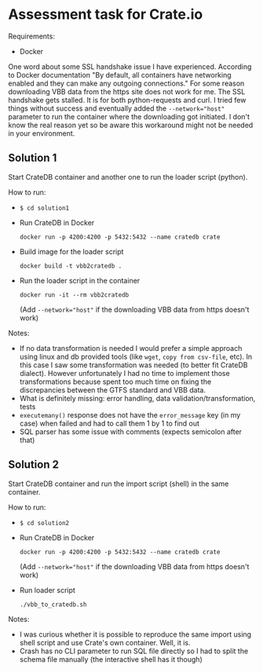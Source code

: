 # Assessment task for Crate.io

Requirements:
 * Docker

One word about some SSL handshake issue I have experienced. According to Docker documentation "By default, all containers have networking enabled and they can make any outgoing connections."
For some reason downloading VBB data from the https site does not work for me. The SSL handshake gets stalled. It is for both python-requests and curl. I tried few things without success and eventually added the `--network="host"` parameter to run the container where the downloading got initiated.
I don't know the real reason yet so be aware this workaround might not be needed in your environment.

## Solution 1

Start CrateDB container and another one to run the loader script (python).

How to run:
 * `$ cd solution1`
 * Run CrateDB in Docker
   
   `docker run -p 4200:4200 -p 5432:5432 --name cratedb crate`
 * Build image for the loader script

   `docker build -t vbb2cratedb .`
 * Run the loader script in the container

    `docker run -it --rm vbb2cratedb`
   
   (Add `--network="host"` if the downloading VBB data from https doesn't work)

Notes:
 * If no data transformation is needed I would prefer a simple approach using linux and db provided tools (like `wget`, `copy from csv-file`, etc). In this case I saw some transformation was needed (to better fit CrateDB dialect). However unfortunately I had no time to implement those transformations because spent too much time on fixing the discrepancies between the GTFS standard and VBB data. 
 * What is definitely missing: error handling, data validation/transformation, tests
 * `executemany()` response does not have the `error_message` key (in my case) when failed and had to call them 1 by 1 to find out 
 * SQL parser has some issue with comments (expects semicolon after that)

## Solution 2

Start CrateDB container and run the import script (shell) in the same container.

How to run:
 * `$ cd solution2`
 * Run CrateDB in Docker
   
   `docker run -p 4200:4200 -p 5432:5432 --name cratedb crate`
   
   (Add `--network="host"` if the downloading VBB data from https doesn't work)
 * Run loader script

   `./vbb_to_cratedb.sh`

Notes:
 * I was curious whether it is possible to reproduce the same import using shell script and use Crate's own container. Well, it is. 
 * Crash has no CLI parameter to run SQL file directly so I had to split the schema file manually (the interactive shell has it though)
